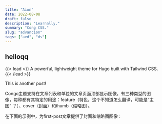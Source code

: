 ```yaml
---
title: "Aion"
date: 2022-08-08
draft: false
description: "Learnally."
summary: "Cong CSS."
slug: "advancion"
tags: ["aed", "ds"]
---
```


## helloqq

{{< lead >}}
A powerful, lightweight theme for Hugo built with Tailwind CSS.
{{< /lead >}}

This is another post!

Congo主题支持在文章列表和单独的文章页面顶部显示图像。有三种类型的图像，每种都有其特定的用途：feature（特色，这个不知道怎么翻译，可能是“主图” ？）、cover（封面）和thumb（缩略图）。

在下面的示例中，为first-post文章提供了封面和缩略图图像：